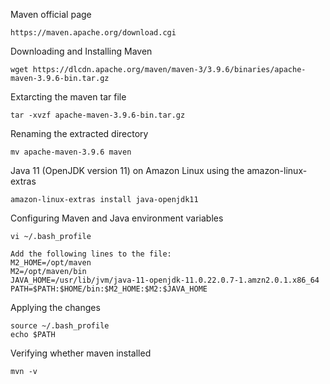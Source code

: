Maven official page 
```
https://maven.apache.org/download.cgi
```
Downloading and Installing Maven
```
wget https://dlcdn.apache.org/maven/maven-3/3.9.6/binaries/apache-maven-3.9.6-bin.tar.gz
```
Extarcting the maven tar file
```
tar -xvzf apache-maven-3.9.6-bin.tar.gz
```
Renaming the extracted directory
```
mv apache-maven-3.9.6 maven
```
Java 11 (OpenJDK version 11) on Amazon Linux using the amazon-linux-extras
```
amazon-linux-extras install java-openjdk11
```
Configuring Maven and Java environment variables
```
vi ~/.bash_profile
```
```
Add the following lines to the file:
M2_HOME=/opt/maven
M2=/opt/maven/bin
JAVA_HOME=/usr/lib/jvm/java-11-openjdk-11.0.22.0.7-1.amzn2.0.1.x86_64
PATH=$PATH:$HOME/bin:$M2_HOME:$M2:$JAVA_HOME
```

Applying the changes
```
source ~/.bash_profile
echo $PATH
```

Verifying whether maven installed
```
mvn -v
```

